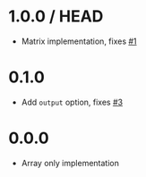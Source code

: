 1.0.0 / HEAD
============

* Matrix implementation, fixes [#1](https://github.com/mljs/pad-array/issues/1)

0.1.0
============

* Add `output` option, fixes [#3](https://github.com/mljs/pad-array/issues/3) 

0.0.0
============
* Array only implementation